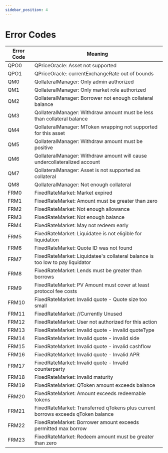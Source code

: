 ```yaml
---
sidebar_position: 4
---
```


# Error Codes
| Error Code | Meaning|
|---|---|
|QPO0| QPriceOracle: Asset not supported |
|QPO1| QPriceOracle: currentExchangeRate out of bounds |
|QM0| QollateralManager: Only admin authorized |
|QM1| QollateralManager: Only market role authorized |
|QM2| QollateralManager: Borrower not enough collateral balance |
|QM3| QollateralManager: Withdraw amount must be less than collateral balance |
|QM4| QollateralManager: MToken wrapping not supported for this asset |
|QM5| QollateralManager: Withdraw amount must be positive |
|QM6| QollateralManager: Withdraw amount will cause undercollateralized account |
|QM7| QollateralManager: Asset is not supported as collateral |
|QM8| QollateralManager: Not enough collateral |
|FRM0| FixedRateMarket: Market expired |
|FRM1| FixedRateMarket: Amount must be greater than zero |
|FRM2| FixedRateMarket: Not enough allowance |
|FRM3| FixedRateMarket: Not enough balance |
|FRM4| FixedRateMarket: May not redeem early |
|FRM5| FixedRateMarket: Liquidatee is not eligible for liquidation |
|FRM6| FixedRateMarket: Quote ID was not found |
|FRM7| FixedRateMarket: Liquidatee's collateral balance is too low to pay liquidator |
|FRM8| FixedRateMarket: Lends must be greater than borrows |
|FRM9| FixedRateMarket: PV Amount must cover at least protocol fee costs |
|FRM10| FixedRateMarket: Invalid quote - Quote size too small |
|FRM11| FixedRateMarket: //Currently Unused |
|FRM12| FixedRateMarket: User not authorized for this action |
|FRM13| FixedRateMarket: Invalid quote - invalid quoteType |
|FRM14| FixedRateMarket: Invalid quote - invalid side |
|FRM15| FixedRateMarket: Invalid quote - invalid cashflow |
|FRM16| FixedRateMarket: Invalid quote - Invalid APR |
|FRM17| FixedRateMarket: Invalid quote - Invalid counterparty |
|FRM18| FixedRateMarket: Invalid maturity |
|FRM19| FixedRateMarket: QToken amount exceeds balance |
|FRM20| FixedRateMarket: Amount exceeds redeemable tokens |
|FRM21| FixedRateMarket: Transferred qTokens plus current borrows exceeds qToken balance |
|FRM22| FixedRateMarket: Borrower amount exceeds permitted max borrow |
|FRM23| FixedRateMarket: Redeem amount must be greater than zero |
